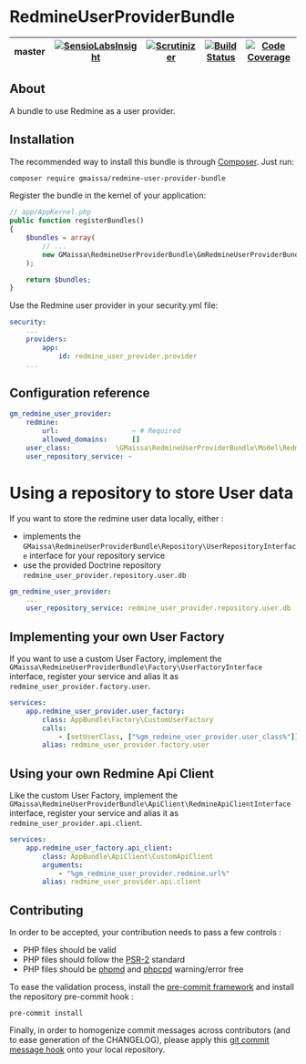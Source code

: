 # RedmineUserProviderBundle

 master | [![SensioLabsInsight](https://insight.sensiolabs.com/projects/443c6ca0-a4ba-4add-a1e6-41dd63a1f14e/mini.png)](https://insight.sensiolabs.com/projects/443c6ca0-a4ba-4add-a1e6-41dd63a1f14e) | [![Scrutinizer](https://img.shields.io/scrutinizer/g/GMaissa/RedmineUserProviderBundle/master.svg)](https://scrutinizer-ci.com/g/GMaissa/RedmineUserProviderBundle/?branch=master) | [![Build Status](https://travis-ci.org/GMaissa/RedmineUserProviderBundle.svg?branch=master)](https://travis-ci.org/GMaissa/RedmineUserProviderBundle) | [![Code Coverage](https://scrutinizer-ci.com/g/GMaissa/RedmineUserProviderBundle/badges/coverage.png?b=master)](https://scrutinizer-ci.com/g/GMaissa/RedmineUserProviderBundle/?branch=master)
--------|---------|-------------|--------|----------

## About

A bundle to use Redmine as a user provider.

## Installation

The recommended way to install this bundle is through [Composer](http://getcomposer.org/). Just run:

```bash
composer require gmaissa/redmine-user-provider-bundle
```

Register the bundle in the kernel of your application:

```php
// app/AppKernel.php
public function registerBundles()
{
    $bundles = array(
        // ...
        new GMaissa\RedmineUserProviderBundle\GmRedmineUserProviderBundle(),
    );

    return $bundles;
}
```

Use the Redmine user provider in your security.yml file:

```yaml
security:
    ...
    providers:
        app:
            id: redmine_user_provider.provider
    ...
```

## Configuration reference

```yaml
gm_redmine_user_provider:
    redmine:
        url:                  ~ # Required
        allowed_domains:      []
    user_class:           \GMaissa\RedmineUserProviderBundle\Model\RedmineUser
    user_repository_service: ~
```

# Using a repository to store User data

If you want to store the redmine user data locally, either :
* implements the `GMaissa\RedmineUserProviderBundle\Repository\UserRepositoryInterface` interface for your repository service
* use the provided Doctrine repository `redmine_user_provider.repository.user.db`

```yaml
gm_redmine_user_provider:
    ...
    user_repository_service: redmine_user_provider.repository.user.db
```



## Implementing your own User Factory

If you want to use a custom User Factory, implement the `GMaissa\RedmineUserProviderBundle\Factory\UserFactoryInterface`
interface, register your service and alias it as `redmine_user_provider.factory.user`.

```yaml
services:
    app.redmine_user_provider.user_factory:
        class: AppBundle\Factory\CustomUserFactory
        calls:
            - [setUserClass, ["%gm_redmine_user_provider.user_class%"]]
        alias: redmine_user_provider.factory.user
```

## Using your own Redmine Api Client

Like the custom User Factory, implement the `GMaissa\RedmineUserProviderBundle\ApiClient\RedmineApiClientInterface`
interface, register your service and alias it as `redmine_user_provider.api.client`.

```yaml
services:
    app.redmine_user_factory.api_client:
        class: AppBundle\ApiClient\CustomApiClient
        arguments:
            - "%gm_redmine_user_provider.redmine.url%"
        alias: redmine_user_provider.api.client
```

## Contributing

In order to be accepted, your contribution needs to pass a few controls : 

* PHP files should be valid
* PHP files should follow the [PSR-2](http://www.php-fig.org/psr/psr-2/) standard
* PHP files should be [phpmd](https://phpmd.org) and [phpcpd](https://github.com/sebastianbergmann/phpcpd)
warning/error free

To ease the validation process, install the [pre-commit framework](http://pre-commit.com)
and install the repository pre-commit hook :

    pre-commit install

Finally, in order to homogenize commit messages across contributors (and to ease generation of the CHANGELOG),
please apply this [git commit message hook](https://gist.github.com/GMaissa/f008b2ffca417c09c7b8)
onto your local repository. 
